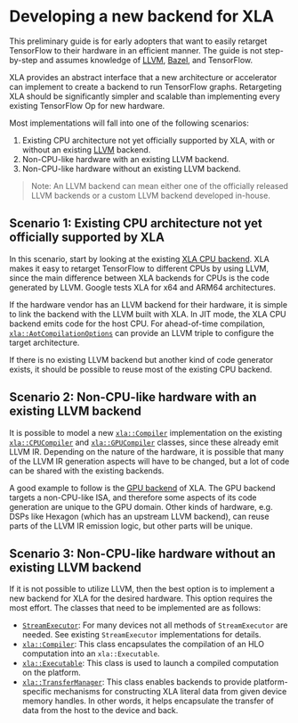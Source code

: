 # Developing a new backend for XLA

This preliminary guide is for early adopters that want to easily retarget
TensorFlow to their hardware in an efficient manner. The guide is not
step-by-step and assumes knowledge of [LLVM](http://llvm.org),
[Bazel](https://bazel.build/), and TensorFlow.

XLA provides an abstract interface that a new architecture or accelerator can
implement to create a backend to run TensorFlow graphs. Retargeting XLA should
be significantly simpler and scalable than implementing every existing
TensorFlow Op for new hardware.

Most implementations will fall into one of the following scenarios:

1.  Existing CPU architecture not yet officially supported by XLA, with or
    without an existing [LLVM](http://llvm.org) backend.
2.  Non-CPU-like hardware with an existing LLVM backend.
3.  Non-CPU-like hardware without an existing LLVM backend.

> Note: An LLVM backend can mean either one of the officially released LLVM
> backends or a custom LLVM backend developed in-house.

## Scenario 1: Existing CPU architecture not yet officially supported by XLA

In this scenario, start by looking at the existing
[XLA CPU backend](https://www.tensorflow.org/code/tensorflow/compiler/xla/service/cpu/).
XLA makes it easy to retarget TensorFlow to different CPUs by using LLVM, since
the main difference between XLA backends for CPUs is the code generated by LLVM.
Google tests XLA for x64 and ARM64 architectures.

If the hardware vendor has an LLVM backend for their hardware, it is simple to
link the backend with the LLVM built with XLA. In JIT mode, the XLA CPU backend
emits code for the host CPU. For ahead-of-time compilation,
[`xla::AotCompilationOptions`](https://www.tensorflow.org/code/tensorflow/compiler/xla/service/compiler.h)
can provide an LLVM triple to configure the target architecture.

If there is no existing LLVM backend but another kind of code generator exists,
it should be possible to reuse most of the existing CPU backend.

## Scenario 2: Non-CPU-like hardware with an existing LLVM backend

It is possible to model a new
[`xla::Compiler`](https://www.tensorflow.org/code/tensorflow/compiler/xla/service/compiler.h)
implementation on the existing
[`xla::CPUCompiler`](https://www.tensorflow.org/code/tensorflow/compiler/xla/service/cpu/cpu_compiler.cc)
and [`xla::GPUCompiler`](https://www.tensorflow.org/code/tensorflow/compiler/xla/service/gpu/nvptx_compiler.cc)
classes, since these already emit LLVM IR. Depending on the nature of the
hardware, it is possible that many of the LLVM IR generation aspects will have
to be changed, but a lot of code can be shared with the existing backends.

A good example to follow is the
[GPU backend](https://www.tensorflow.org/code/tensorflow/compiler/xla/service/gpu/)
of XLA. The GPU backend targets a non-CPU-like ISA, and therefore some aspects
of its code generation are unique to the GPU domain. Other kinds of hardware,
e.g. DSPs like Hexagon (which has an upstream LLVM backend), can reuse parts of
the LLVM IR emission logic, but other parts will be unique.

## Scenario 3: Non-CPU-like hardware without an existing LLVM backend

If it is not possible to utilize LLVM, then the best option is to implement a
new backend for XLA for the desired hardware. This option requires the most
effort. The classes that need to be implemented are as follows:

*   [`StreamExecutor`](https://www.tensorflow.org/code/tensorflow/stream_executor/stream_executor.h):
    For many devices not all methods of `StreamExecutor` are needed. See
    existing `StreamExecutor` implementations for details.
*   [`xla::Compiler`](https://www.tensorflow.org/code/tensorflow/compiler/xla/service/compiler.h):
    This class encapsulates the compilation of an HLO computation into an
    `xla::Executable`.
*   [`xla::Executable`](https://www.tensorflow.org/code/tensorflow/compiler/xla/service/executable.h):
    This class is used to launch a compiled computation on the platform.
*   [`xla::TransferManager`](https://www.tensorflow.org/code/tensorflow/compiler/xla/service/transfer_manager.h):
    This class enables backends to provide platform-specific mechanisms for
    constructing XLA literal data from given device memory handles. In other
    words, it helps encapsulate the transfer of data from the host to the device
    and back.
